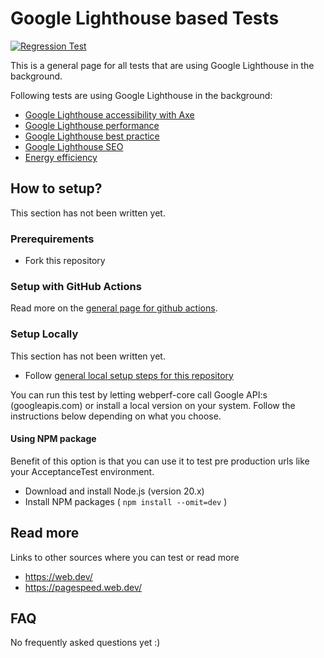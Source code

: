 # Google Lighthouse based Tests
[![Regression Test](https://github.com/Webperf-se/webperf_core/actions/workflows/regression-test-google-lighthouse-based.yml/badge.svg)](https://github.com/Webperf-se/webperf_core/actions/workflows/regression-test-google-lighthouse-based.yml)

This is a general page for all tests that are using Google Lighthouse in the background.

Following tests are using Google Lighthouse in the background:
* [Google Lighthouse accessibility with Axe](google-lighthouse-a11y.md)
* [Google Lighthouse performance](google-lighthouse-performance.md)
* [Google Lighthouse best practice](google-lighthouse-best-practice.md)
* [Google Lighthouse SEO](google-lighthouse-seo.md)
* [Energy efficiency](energy-efficiency.md)

## How to setup?

This section has not been written yet.

### Prerequirements

* Fork this repository

### Setup with GitHub Actions

Read more on the [general page for github actions](../getting-started-github-actions.md).

### Setup Locally

This section has not been written yet.
* Follow [general local setup steps for this repository](../getting-started-local.md)

You can run this test by letting webperf-core call Google API:s (googleapis.com) or install a local version on your system.
Follow the instructions below depending on what you choose.

#### Using NPM package

Benefit of this option is that you can use it to test pre production urls like your AcceptanceTest environment.

* Download and install Node.js (version 20.x)
* Install NPM packages ( `npm install --omit=dev` )

## Read more

Links to other sources where you can test or read more
* https://web.dev/
* https://pagespeed.web.dev/


## FAQ

No frequently asked questions yet :)
